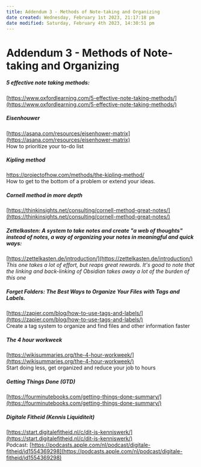 ```yaml
---
title: Addendum 3 - Methods of Note-taking and Organizing
date created: Wednesday, February 1st 2023, 21:17:18 pm
date modified: Saturday, February 4th 2023, 14:30:51 pm
---
```


# Addendum 3 - Methods of Note-taking and Organizing

##### 5 effective note taking methods:
[https://www.oxfordlearning.com/5-effective-note-taking-methods/](https://www.oxfordlearning.com/5-effective-note-taking-methods/)

##### Eisenhouwer
[https://asana.com/resources/eisenhower-matrix](https://asana.com/resources/eisenhower-matrix)  
How to prioritize your to-do list

##### Kipling method
https://projectofhow.com/methods/the-kipling-method/  
How to get to the bottom of a problem or extend your ideas.

##### Cornell method in more depth
[https://thinkinsights.net/consulting/cornell-method-great-notes/](https://thinkinsights.net/consulting/cornell-method-great-notes/)

##### Zettelkasten: A system to take notes and create "a web of thoughts" instead of notes, a way of organizing your notes in meaningful and quick ways:
[https://zettelkasten.de/introduction/](https://zettelkasten.de/introduction/)  
*This one takes a lot of effort, but reaps great rewards. It's good to note that the linking and back-linking of Obsidian takes away a lot of the burden of this one*

##### Forget Folders: The Best Ways to Organize Your Files with Tags and Labels.
[https://zapier.com/blog/how-to-use-tags-and-labels/](https://zapier.com/blog/how-to-use-tags-and-labels/)  
Create a tag system to organize and find files and other information faster

##### The 4 hour workweek
[https://wikisummaries.org/the-4-hour-workweek/](https://wikisummaries.org/the-4-hour-workweek/)  
Start doing less, get organized and reduce your job to hours

##### Getting Things Done (GTD)
[https://fourminutebooks.com/getting-things-done-summary/](https://fourminutebooks.com/getting-things-done-summary/)  

##### Digitale Fitheid (Kennis Liquiditeit)
[https://start.digitalefitheid.nl/c/dit-is-kenniswerk/](https://start.digitalefitheid.nl/c/dit-is-kenniswerk/)  
Podcast: [https://podcasts.apple.com/nl/podcast/digitale-fitheid/id1554369298](https://podcasts.apple.com/nl/podcast/digitale-fitheid/id1554369298)  
